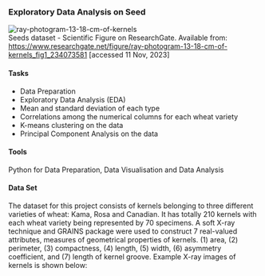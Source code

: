### Exploratory Data Analysis on Seed 

![ray-photogram-13-18-cm-of-kernels](https://github.com/ducthanh-nguyen/Seed-Analysis/assets/150335868/ae45dde4-16fd-4f61-9dfe-c73c48d92157) <br>
Seeds dataset - Scientific Figure on ResearchGate. Available from: https://www.researchgate.net/figure/ray-photogram-13-18-cm-of-kernels_fig1_234073581 [accessed 11 Nov, 2023]

#### Tasks
- Data Preparation
- Exploratory Data Analysis (EDA)
- Mean and standard deviation of each type
- Correlations among the numerical columns for each wheat variety
- K-means clustering on the data
- Principal Component Analysis on the data

#### Tools
Python for Data Preparation, Data Visualisation and Data Analysis

#### Data Set
The dataset for this project consists of kernels belonging to three different varieties of wheat:
Kama, Rosa and Canadian. It has totally 210 kernels with each wheat variety being represented by 70
specimens. A soft X-ray technique and GRAINS package were used to construct 7 real-valued
attributes, measures of geometrical properties of kernels. (1) area, (2) perimeter, (3) compactness,
(4) length, (5) width, (6) asymmetry coefficient, and (7) length of kernel groove. Example X-ray
images of kernels is shown below:
